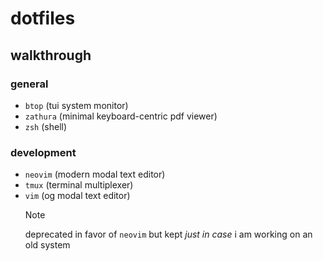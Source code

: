 # dotfiles

## walkthrough

### general

- `btop` (tui system monitor)
- `zathura` (minimal keyboard-centric pdf viewer)
- `zsh` (shell)

### development

- `neovim` (modern modal text editor)
- `tmux` (terminal multiplexer)
- `vim` (og modal text editor)
  > [!note]
  > deprecated in favor of `neovim` but kept _just in case_ i am working on an
  > old system
